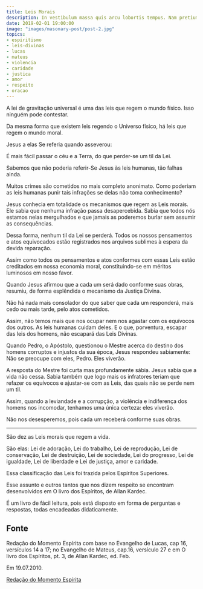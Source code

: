 ```yaml
---
title: Leis Morais
description: In vestibulum massa quis arcu lobortis tempus. Nam pretium arcu in odio vulputate luctus.
date: 2019-02-01 19:00:00
image: "images/masonary-post/post-2.jpg"
topics: 
- espiritismo
- leis-divinas
- lucas
- mateus
- violencia
- caridade
- justica
- amor
- respeito
- oracao
---
```


A lei de gravitação universal é uma das leis que regem o mundo físico. Isso
ninguém pode contestar.

Da mesma forma que existem leis regendo o Universo físico, há leis que regem o
mundo moral.

Jesus a elas Se referia quando asseverou:

É mais fácil passar o céu e a Terra, do que perder-se um til da Lei.

Sabemos que não poderia referir-Se Jesus às leis humanas, tão falhas ainda.

Muitos crimes são cometidos no mais completo anonimato. Como poderiam as leis
humanas punir tais infrações se delas não toma conhecimento?

Jesus conhecia em totalidade os mecanismos que regem as Leis morais. Ele sabia
que nenhuma infração passa desapercebida. Sabia que todos nós estamos nelas
mergulhados e que jamais as poderemos burlar sem assumir as consequências.

Dessa forma, nenhum til da Lei se perderá. Todos os nossos pensamentos e atos
equivocados estão registrados nos arquivos sublimes à espera da devida
reparação.

Assim como todos os pensamentos e atos conformes com essas Leis estão creditados
em nossa economia moral, constituindo-se em méritos luminosos em nosso favor.

Quando Jesus afirmou que a cada um será dado conforme suas obras, resumiu, de
forma esplêndida o mecanismo da Justiça Divina.

Não há nada mais consolador do que saber que cada um responderá, mais cedo ou
mais tarde, pelo atos cometidos.

Assim, não temos mais que nos ocupar nem nos agastar com os equívocos dos
outros. As leis humanas cuidam deles. E o que, porventura, escapar das leis dos
homens, não escapará das Leis Divinas.

Quando Pedro, o Apóstolo, questionou o Mestre acerca do destino dos homens
corruptos e injustos da sua época, Jesus respondeu sabiamente: Não se preocupe
com eles, Pedro. Eles viverão.

A resposta do Mestre foi curta mas profundamente sábia. Jesus sabia que a vida
não cessa. Sabia também que logo mais os infratores teriam que refazer os
equívocos e ajustar-se com as Leis, das quais não se perde nem um til.

Assim, quando a leviandade e a corrupção, a violência e indiferença dos homens
nos incomodar, tenhamos uma única certeza: eles viverão.

Não nos desesperemos, pois cada um receberá conforme suas obras.

*   *   *

São dez as Leis morais que regem a vida.

São elas: Lei de adoração, Lei do trabalho, Lei de reprodução, Lei de
conservação, Lei de destruição, Lei de sociedade, Lei do progresso, Lei de
igualdade, Lei de liberdade e Lei de justiça, amor e caridade.

Essa classificação das Leis foi trazida pelos Espíritos Superiores.

Esse assunto e outros tantos que nos dizem respeito se encontram desenvolvidos
em O livro dos Espíritos, de Allan Kardec.

É um livro de fácil leitura, pois está disposto em forma de perguntas e
respostas, todas encadeadas didaticamente.

## Fonte
Redação do Momento Espírita com base no
Evangelho de Lucas, cap 16, versículos 14 a 17;
no Evangelho de  Mateus, cap.16, versículo 27
e em O livro dos Espíritos, pt. 3, de
Allan Kardec, ed. Feb.

Em 19.07.2010.

[Redação do Momento Espírita](http://www.momento.com.br/pt/ler_texto.php?id=349)


